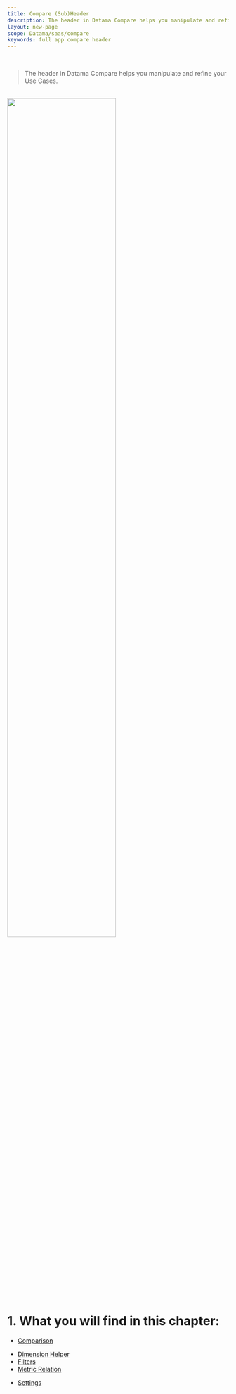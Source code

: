 ```yaml
---
title: Compare (Sub)Header
description: The header in Datama Compare helps you manipulate and refine your Use Cases
layout: new-page
scope: Datama/saas/compare
keywords: full app compare header
---
```



<br>

> The header in Datama Compare helps you manipulate and refine your Use Cases.

<br>

<img style = "width:70%;" src="{{site.url}}/{{site.baseurl}}/core_app/new/compare/interface/images/compare_header.png">

<br>

# 1. What you will find in this chapter:

- [Comparison]({{site.url}}/{{site.baseurl}}/core_app/new/interface/subheader/dimension_comparison.html)
<!-- - [Secondary Comparison]({{site.url}}/{{site.baseurl}}/core_app/new/compare/interface/subheader/secondary_comparison.html) -->
- [Dimension Helper]({{site.url}}/{{site.baseurl}}/core_app/new/interface/subheader/dimension_helper.html)
- [Filters]({{site.url}}/{{site.baseurl}}/core_app/new/interface/subheader/filters.html)
- [Metric Relation]({{site.url}}/{{site.baseurl}}/core_app/new/interface/subheader/metrics_relation.html)
<!--- [Drill down hierarchy]({{site.url}}/{{site.baseurl}}/core_app/new/compare/interface/subheader/drill_down_hierarchy.html)-->
- [Settings]({{site.url}}/{{site.baseurl}}/core_app/new/compare/interface/subheader/settings.html)
